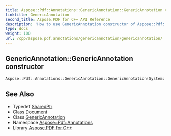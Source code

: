 ```yaml
---
title: Aspose::Pdf::Annotations::GenericAnnotation::GenericAnnotation constructor
linktitle: GenericAnnotation
second_title: Aspose.PDF for C++ API Reference
description: 'How to use GenericAnnotation constructor of Aspose::Pdf::Annotations::GenericAnnotation class in C++.'
type: docs
weight: 100
url: /cpp/aspose.pdf.annotations/genericannotation/genericannotation/
---
```

## GenericAnnotation::GenericAnnotation constructor




```cpp
Aspose::Pdf::Annotations::GenericAnnotation::GenericAnnotation(System::SharedPtr<Engine::Data::IPdfObject> engineAnnot, System::SharedPtr<Document> document)
```

## See Also

* Typedef [SharedPtr](../../../system/sharedptr/)
* Class [Document](../../../aspose.pdf/document/)
* Class [GenericAnnotation](../)
* Namespace [Aspose::Pdf::Annotations](../../)
* Library [Aspose.PDF for C++](../../../)
